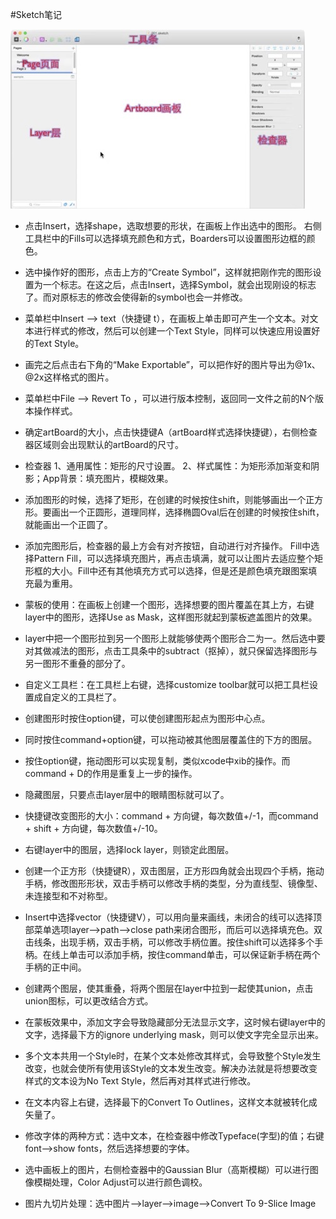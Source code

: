 #Sketch笔记

![](sketch.png)

 * 点击Insert，选择shape，选取想要的形状，在画板上作出选中的图形。
右侧工具栏中的Fills可以选择填充颜色和方式，Boarders可以设置图形边框的颜色。

 * 选中操作好的图形，点击上方的“Create Symbol”，这样就把刚作完的图形设置为一个标志。在这之后，点击Insert，选择Symbol，就会出现刚设的标志了。而对原标志的修改会使得新的symbol也会一并修改。
 
 * 菜单栏中Insert —> text（快捷键 t），在画板上单击即可产生一个文本。对文本进行样式的修改，然后可以创建一个Text Style，同样可以快速应用设置好的Text Style。
 
 * 画完之后点击右下角的“Make Exportable”，可以把作好的图片导出为@1x、@2x这样格式的图片。
 
 * 菜单栏中File —> Revert To ，可以进行版本控制，返回同一文件之前的N个版本操作样式。

 * 确定artBoard的大小，点击快捷键A（artBoard样式选择快捷键），右侧检查器区域则会出现默认的artBoard的尺寸。
 
 * 检查器												1、通用属性：矩形的尺寸设置。                                                                   	2、样式属性：为矩形添加渐变和阴影；App背景：填充图片，模糊效果。
 
 * 添加图形的时候，选择了矩形，在创建的时候按住shift，则能够画出一个正方形。要画出一个正圆形，道理同样，选择椭圆Oval后在创建的时候按住shift，就能画出一个正圆了。
 
 * 添加完图形后，检查器的最上方会有对齐按钮，自动进行对齐操作。
Fill中选择Pattern Fill，可以选择填充图片，再点击填满，就可以让图片去适应整个矩形框的大小。Fill中还有其他填充方式可以选择，但是还是颜色填充跟图案填充最为重用。

 * 蒙板的使用：在画板上创建一个图形，选择想要的图片覆盖在其上方，右键layer中的图形，选择Use as Mask，这样图形就起到蒙板遮盖图片的效果。
 
 * layer中把一个图形拉到另一个图形上就能够使两个图形合二为一。然后选中要对其做减法的图形，点击工具条中的subtract（抠掉），就只保留选择图形与另一图形不重叠的部分了。
 
 * 自定义工具栏：在工具栏上右键，选择customize toolbar就可以把工具栏设置成自定义的工具栏了。
 
 * 创建图形时按住option键，可以使创建图形起点为图形中心点。
 
 * 同时按住command+option键，可以拖动被其他图层覆盖住的下方的图层。
 
 * 按住option键，拖动图形可以实现复制，类似xcode中xib的操作。而command + D的作用是重复上一步的操作。
 
 * 隐藏图层，只要点击layer层中的眼睛图标就可以了。
 
 * 快捷键改变图形的大小：command + 方向键，每次数值+/-1，而command + shift + 方向键，每次数值+/-10。
 
 * 右键layer中的图层，选择lock layer，则锁定此图层。
 
 * 创建一个正方形（快捷键R），双击图层，正方形四角就会出现四个手柄，拖动手柄，修改图形形状，双击手柄可以修改手柄的类型，分为直线型、镜像型、未连接型和不对称型。
 
 * Insert中选择vector（快捷键V），可以用向量来画线，未闭合的线可以选择顶部菜单选项layer—>path—>close path来闭合图形，而后可以选择填充色。双击线条，出现手柄，双击手柄，可以修改手柄位置。按住shift可以选择多个手柄。在线上单击可以添加手柄，按住command单击，可以保证新手柄在两个手柄的正中间。
 
 * 创建两个图层，使其重叠，将两个图层在layer中拉到一起使其union，点击union图标，可以更改结合方式。
 
 * 在蒙板效果中，添加文字会导致隐藏部分无法显示文字，这时候右键layer中的文字，选择最下方的ignore underlying mask，则可以使文字完全显示出来。
 
 * 多个文本共用一个Style时，在某个文本处修改其样式，会导致整个Style发生改变，也就会使所有使用该Style的文本发生改变。解决办法就是将想要改变样式的文本设为No Text Style，然后再对其样式进行修改。
 
 * 在文本内容上右键，选择最下的Convert To Outlines，这样文本就被转化成矢量了。
 
 * 修改字体的两种方式：选中文本，在检查器中修改Typeface(字型)的值；右键font—>show fonts，然后选择想要的字体。
 
 * 选中画板上的图片，右侧检查器中的Gaussian Blur（高斯模糊）可以进行图像模糊处理，Color Adjust可以进行颜色调校。
 
 * 图片九切片处理：选中图片—>layer—>image—>Convert To 9-Slice Image


